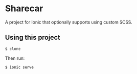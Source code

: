 Sharecar
=====================

A project for Ionic that optionally supports using custom SCSS.

## Using this project


```bash
$ clone
```

Then run: 

```bash
$ ionic serve
```


